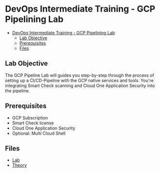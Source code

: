 # DevOps Intermediate Training - GCP Pipelining Lab

- [DevOps Intermediate Training - GCP Pipelining Lab](#devops-intermediate-training---gcp-pipelining-lab)
  - [Lab Objective](#lab-objective)
  - [Prerequisites](#prerequisites)
  - [Files](#files)

## Lab Objective

The GCP Pipeline Lab will guides you step-by-step through the process of setting up a CI/CD-Pipeline with the GCP native services and tools. You're integrating Smart Check scanning and Cloud One Application Security into the pipeline.

## Prerequisites

- GCP Subscription
- Smart Check license
- Cloud One Application Security
- Optional: Multi Cloud Shell

## Files

- [Lab](./pipelining.md)
- [Theory](./theory.md)